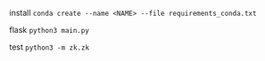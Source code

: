 
install `conda create --name <NAME> --file requirements_conda.txt`

flask `python3 main.py`

test `python3 -m zk.zk`
